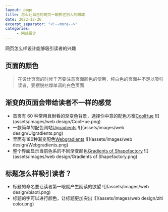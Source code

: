 ```yaml
---
layout: page
title: 怎么让自己的网页一眼抓住别人的眼球
date: 2022-12-26
excerpt_separator: "<!--more-->"
categories:
     - 网站设计
---
```


网页怎么样设计能够吸引读者的兴趣

<!--more-->

## 页面的颜色
> 在设计页面的时候千万要注意页面颜色的使用，纯白色的页面并不足以吸引读者，要摆脱枯燥单调的白色页面

## 渐变的页面会带给读者不一样的感觉
* 首页有 60 种常用且耐看的渐变色背景，选择你中意的配色方案[<font>CoolHue</font>]( https://webkul.github.io/coolhue/)
![](assets/images/web design/CoolHue.png)
* 一款简单的配色网站[<font>Uigradients</font>]( https://uigradients.com/#BrokenHearts)
![](assets/images/web design/Uigradients.png)
* 里面有180种渐变配色[<font>Webgradients</font>]( https://webgradients.com/)
![](assets/images/web design/Webgradients.png) 
* 整个界面显示当前色系的不同渐变颜色[<font>Gradients of Shapefactory</font>]( https://gradient.shapefactory.co/)
![](assets/images/web design/Gradients of Shapefactory.png)

## 标题怎么样吸引读者？
* 标题的命名要让读者第一眼就产生阅读的欲望
![](assets/images/web design/biaoti.png)
* 标题的字可以进行颜色，让标题更加突出
![](assets/images/web design/ziti color.png)
